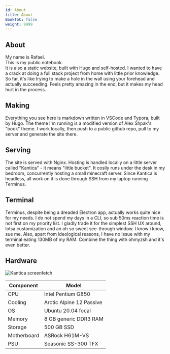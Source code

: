 ```yaml
---
id: About
title: About
BookToC: false
weight: 9999
---
```

## About  

My name is Rafael.  
This is my public notebook.  
It is also a static website, built with Hugo and self-hosted. I wanted to have a crack at doing a full stack project from home with little prior knowledge. So far, it's like trying to make a hole in the wall using your forehead and actually succeeding. Feels pretty amazing in the end, but it makes my head hurt in the process.

## Making

Everything you see here is markdown written in VSCode and Typora, built by Hugo. The theme I'm running is a modified version of Alex Shpak's "book" theme. I work locally, then push to a public github repo, pull to my server and generate the site there.  

## Serving

The site is served with Nginx. Hosting is handled locally on a little server called "Kantica" - it means "little bucket". It cosily runs under the desk in my bedroom, concurrently hosting a small minecraft server. Since Kantica is headless, all work on it is done through SSH from my laptop running Terminus.  
  
## Terminal  

Terminus, despite being a dreaded Electron app, actually works quite nice for my needs. I do not spend my days in a CLI, so sub 50ms reaction time is not first on my priority list. I gladly trade  it for the simplest SSH UX around, lotsa customization and an oh so sweet see-through window. I know i know, sue me. Also, apart from ideological reasons, I have no issue with my terminal eating 130MB of my RAM. Combine the thing with ohmyzsh and it's even better.

## Hardware

![Kantica screenfetch](/img/Kantica.PNG)

Component   | Model                    |
------------|--------------------------|
CPU         | Intel Pentium G850       |
Cooling     | Arctic Alpine 12 Passive |
OS          | Ubuntu 20.04 focal       |
Memory      | 8 GB generic DDR3 RAM    |
Storage     | 500 GB SSD               |
Motherboard | ASRock H61M-VS           |
PSU         | Seasonic SS-300 TFX      |
